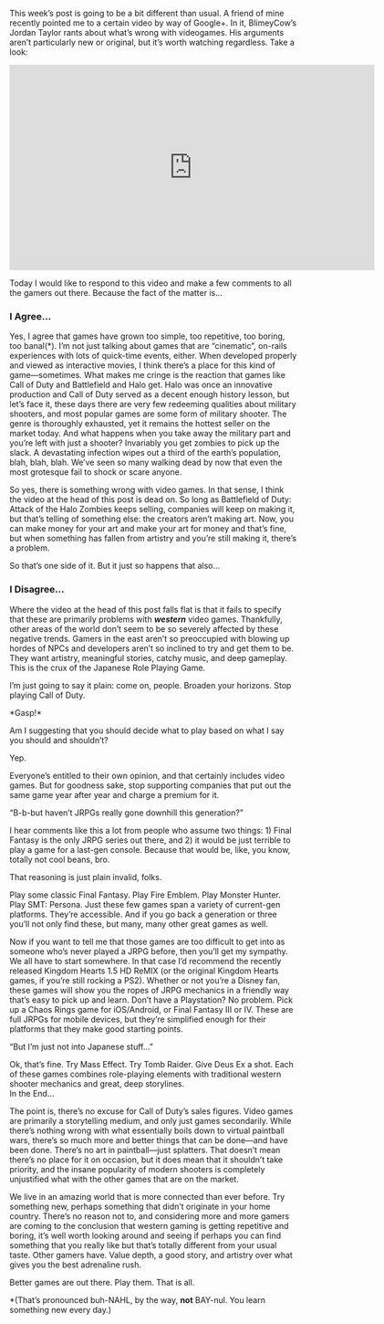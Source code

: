 <!--t What’s Wrong With Video Games (A Ranting Response) t-->
<!--tag 2013,archive,features,gaming,thinkboxly tag-->
<!--image /content/images/whats-wrong-with-video-games-ranting/Jordy1-1024x573.png image-->
  
This week’s post is going to be a bit different than usual. A friend of mine recently pointed me to a certain video by way of Google+. In it, BlimeyCow’s Jordan Taylor rants about what’s wrong with videogames. His arguments aren’t particularly new or original, but it’s worth watching regardless. Take a look:  
  

<iframe width="640" height="360" src="https://www.youtube.com/embed/WLFu8i7j16k?rel=0" frameborder="0" allowfullscreen></iframe>

  
  
Today I would like to respond to this video and make a few comments to all the gamers out there. Because the fact of the matter is…  
  

### I Agree…

  
Yes, I agree that games have grown too simple, too repetitive, too boring, too banal(\*). I’m not just talking about games that are “cinematic”, on-rails experiences with lots of quick-time events, either. When developed properly and viewed as interactive movies, I think there’s a place for this kind of game—sometimes. What makes me cringe is the reaction that games like Call of Duty and Battlefield and Halo get. Halo was once an innovative production and Call of Duty served as a decent enough history lesson, but let’s face it, these days there are very few redeeming qualities about military shooters, and most popular games are some form of military shooter. The genre is thoroughly exhausted, yet it remains the hottest seller on the market today. And what happens when you take away the military part and you’re left with just a shooter? Invariably you get zombies to pick up the slack. A devastating infection wipes out a third of the earth’s population, blah, blah, blah. We’ve seen so many walking dead by now that even the most grotesque fail to shock or scare anyone.  
  
So yes, there is something wrong with video games. In that sense, I think the video at the head of this post is dead on. So long as Battlefield of Duty: Attack of the Halo Zombies keeps selling, companies will keep on making it, but that’s telling of something else: the creators aren’t making art. Now, you can make money for your art and make your art for money and that’s fine, but when something has fallen from artistry and you’re still making it, there’s a problem.  
  
So that’s one side of it. But it just so happens that also…  
  

### I Disagree…

  
Where the video at the head of this post falls flat is that it fails to specify that these are primarily problems with **_western_** video games. Thankfully, other areas of the world don’t seem to be so severely affected by these negative trends. Gamers in the east aren’t so preoccupied with blowing up hordes of NPCs and developers aren’t so inclined to try and get them to be. They want artistry, meaningful stories, catchy music, and deep gameplay. This is the crux of the Japanese Role Playing Game.  
  
I’m just going to say it plain: come on, people. Broaden your horizons. Stop playing Call of Duty.  
  
\*Gasp!\*  
  
Am I suggesting that you should decide what to play based on what I say you should and shouldn’t?  
  
Yep.  
  
Everyone’s entitled to their own opinion, and that certainly includes video games. But for goodness sake, stop supporting companies that put out the same game year after year and charge a premium for it.  
  
“B-b-but haven’t JRPGs really gone downhill this generation?”  
  
I hear comments like this a lot from people who assume two things: 1) Final Fantasy is the only JRPG series out there, and 2) it would be just terrible to play a game for a last-gen console. Because that would be, like, you know, totally not cool beans, bro.  
  
That reasoning is just plain invalid, folks.  
  
Play some classic Final Fantasy. Play Fire Emblem. Play Monster Hunter. Play SMT: Persona. Just these few games span a variety of current-gen platforms. They’re accessible. And if you go back a generation or three you’ll not only find these, but many, many other great games as well.  
  
Now if you want to tell me that those games are too difficult to get into as someone who’s never played a JRPG before, then you’ll get my sympathy. We all have to start somewhere. In that case I’d recommend the recently released Kingdom Hearts 1.5 HD ReMIX (or the original Kingdom Hearts games, if you’re still rocking a PS2). Whether or not you’re a Disney fan, these games will show you the ropes of JRPG mechanics in a friendly way that’s easy to pick up and learn. Don’t have a Playstation? No problem. Pick up a Chaos Rings game for iOS/Android, or Final Fantasy III or IV. These are full JRPGs for mobile devices, but they’re simplified enough for their platforms that they make good starting points.  
  
“But I’m just not into Japanese stuff…”  
  
Ok, that’s fine. Try Mass Effect. Try Tomb Raider. Give Deus Ex a shot. Each of these games combines role-playing elements with traditional western shooter mechanics and great, deep storylines.  
In the End…  
  
The point is, there’s no excuse for Call of Duty’s sales figures. Video games are primarily a storytelling medium, and only just games secondarily. While there’s nothing wrong with what essentially boils down to virtual paintball wars, there’s so much more and better things that can be done—and have been done. There’s no art in paintball—just splatters. That doesn’t mean there’s no place for it on occasion, but it does mean that it shouldn’t take priority, and the insane popularity of modern shooters is completely unjustified what with the other games that are on the market.  
  
We live in an amazing world that is more connected than ever before. Try something new, perhaps something that didn’t originate in your home country. There’s no reason not to, and considering more and more gamers are coming to the conclusion that western gaming is getting repetitive and boring, it’s well worth looking around and seeing if perhaps you can find something that you really like but that’s totally different from your usual taste. Other gamers have. Value depth, a good story, and artistry over what gives you the best adrenaline rush.  
  
Better games are out there. Play them. That is all.  
  
\*(That’s pronounced buh-NAHL, by the way, **not** BAY-nul. You learn something new every day.)

